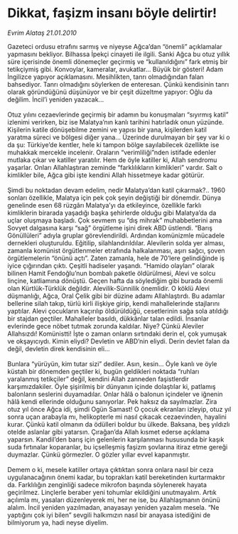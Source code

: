 # Dikkat, faşizm insanı böyle delirtir!

*Evrim Alataş 21.01.2010*

<div class="taraf_structure_2col_1zq">
<div class="margen_n">



 <p>Gazeteci ordusu etrafını sarmış ve niyeyse Ağca’dan “önemli” açıklamalar yapmasını bekliyor. Bilhassa İpekçi cinayeti ile ilgili. Sanki Ağca bu otuz yıllık süre içerisinde önemli dönemeçler geçirmiş ve “kullanıldığını” fark etmiş bir tetikçiymiş gibi. Konvoylar, kameralar, avukatlar... Büyük bir gösteri! Adam İngilizce yapıyor açıklamasını. Mesihlikten, tanrı olmadığından falan bahsediyor. Tanrı olmadığını söylerken de enteresan. Çünkü kendisinin tanrı olarak göründüğünü düşünüyor ve bir çeşit düzeltme yapıyor: Oğlu da değilim. İncil’i yeniden yazacak... <br/><br/>Otuz yılını cezaevlerinde geçirmiş bir adamın bu konuşmaları “sıyırmış katil” izlenimi verirken, biz ise Malatya’nın kanlı tarihini hatırladık onun yüzünde. Kişilerin katile dönüşebilme zemini ve yapısı bir yana, kişilerden katil yaratma süreci ve bölgesi diğer yana... Üzerinde durulmayan bir şey var ki o da şu: Türkiye’de kentler, hele ki tampon bölge sayılabilecek özellikte ise muhakkak mercekle incelenir. Oraların “verimliliği”nden istifade edenler mutlaka çıkar ve katiller yaratılır. Hem de öyle katiller ki, Allah sendromu yaşarlar. Onları Allahlaştıran zeminde “farklılıkların kimlikleri” vardır. Salt o kimlikler bile, Ağca gibi işte kendini Allah hissetmeye kadar götürür. <br/><br/>Şimdi bu noktadan devam edelim, nedir Malatya’dan katil çıkarmak?.. 1960 sonları özellikle, Malatya için pek çok şeyin değiştiği bir dönemdir. Dünya genelinde esen 68 rüzgârı Malatya’yı da etkileyince, özellikle farklı kimliklerin birarada yaşadığı başka şehirlerde olduğu gibi Malatya’da da uçlar oluşmaya başladı. Çok sevmem şu “dış mihrak” muhabbetlerini ama Sovyet dalgasına karşı “sağ” örgütleme işini direk ABD üstlendi. “Barış Gönüllüleri” adıyla gruplar görevlendirildi. Ardından komünizmle mücadele dernekleri oluşturuldu. Eğitilip, silahlandırıldılar. Alevilerin solda yer alması, zamanla komünist örgütlenmeler etrafında halkalanması, aşırı sağcı, şoven örgütlemelerin “önünü açtı”. Zaten zamanla, hele de 70’lere gelindiğinde iş iyice çığırından çıktı. Çeşitli hadiseler yaşandı. “Hamido olayları” olarak bilinen Hamit Fendoğlu’nun bombalı paketle öldürülmesi, Alevi ve solcu linçine, katliamına dönüştü. Geçen hafta da söylediğim gibi burada önemli olan Kürtlük-Türklük değildir. Alevilik-Sünnilik önemlidir. O köklü Alevi düşmanlığı, Ağca, Oral Çelik gibi bir düzine adamı Allahlaştırdı. Bu adamlar bellerine silah takıp, türlü kirli ilişkiye girip, kendi mahallelerinde stajlarını yaptılar. Alevi çocukların kaçırılıp öldürüldüğü, cesetlerinin sağa sola atıldığı bir stajdan geçtiler. Mahalleler basıldı, dükkânlar talan edildi. İnsanlar evlerinde gece nöbet tutmak zorunda kaldılar. Niye? Çünkü Aleviler Allahsızdı! Komünistti! İşte o zaman onların sırtındaki derin el, çok yumuşak ve okşayıcıydı. Kimin eliydi? Devletin ve ABD’nin eliydi. Derin devlet falan da değil, devletin direk kendisinin eli... <br/><br/>Bunlara “yürüyün, kim tutar sizi” dediler. Asın, kesin... Öyle kanlı ve öyle küstah bir dönemden geçtiler ki, bugün geldikleri noktada “ruhları yaralanmış tetikçiler” değil, kendini Allah zanneden faşistlerdir karşımızdakiler. Öyle şişirilmiş bir dünyanın içinde dolaştılar ki, patlamış balonların seslerini duyamadılar. Onlar hâlâ o balonun içindeler ve iğnenin hâlâ kendi ellerinde olduğunu sanıyorlar. Pek haksız da sayılmazlar. Zira otuz yıl önce Ağca idi, şimdi Ogün Samast! O çocuk ekranları izleyip, otuz yıl sonra uçan arabayla mı, helikopterle mi nasıl çıkacak cezaevinden, hayalini kurar. Çünkü katil olmanın da ödülleri boldur bu ülkede. Baksana, beş yıldızlı otelde aslanlar gibi yatarsın. Çırağan’da Allah kısmet ederse açıklama yaparsın. Kandil’den barış için gelenlerin karşılanması hususunda bir kaşık suda fırtınalar koparanlar, bu içselleşmiş faşizm şovlarına itiraz etme gereği duymazlar. Çünkü görmezler. O gözler yıllar evvel kapanmıştır. <br/><br/>Demem o ki, mesele katiller ortaya çıktıktan sonra onlara nasıl bir ceza uygulanacağının önemi kadar, bu toprakları katil bereketinden kurtarmaktır da. Farklılığın zenginliği sadece mikrofon başında söylenerek hayata geçirilmez. Linçlerle beraber yeni tohumlar ekildiğini unutmayalım. Artık açılımla mı, yasaları düzenleyerek mi, her ne ise, bu Allahlaşmanın önünü alalım. İncil yeniden yazılmadan, anayasayı yeniden yazalım mesela. “Ne yaptığını çok iyi bilen” sevgili halkımızın nasıl bir anayasa istediğini de bilmiyorum ya, hadi neyse diyelim.</p>
<br/>
<br/>
<br/>



<br/>


<div id="taraf_not">
</div>

</div>


</div>
